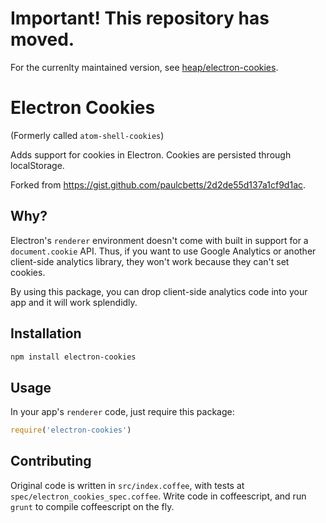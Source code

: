 # Important! This repository has moved.

For the currenlty maintained version, see [heap/electron-cookies](https://github.com/heap/electron-cookies).

# Electron Cookies

(Formerly called `atom-shell-cookies`)

Adds support for cookies in Electron. Cookies are persisted through localStorage.

Forked from https://gist.github.com/paulcbetts/2d2de55d137a1cf9d1ac.

## Why?

Electron's `renderer` environment doesn't come with built in support for a `document.cookie` API. Thus, if you want to use Google Analytics or another client-side analytics library, they won't work because they can't set cookies.

By using this package, you can drop client-side analytics code into your app and it will work splendidly.

## Installation

```bash
npm install electron-cookies
```

## Usage

In your app's `renderer` code, just require this package:

```js
require('electron-cookies')
```

## Contributing

Original code is written in `src/index.coffee`, with tests at `spec/electron_cookies_spec.coffee`. Write code in coffeescript, and run `grunt` to compile coffeescript on the fly.
